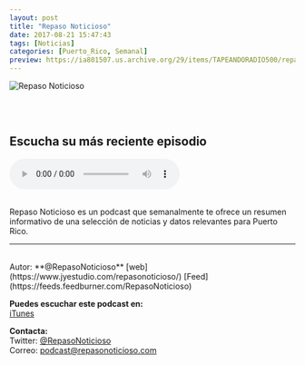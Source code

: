 ```yaml
---
layout: post
title: "Repaso Noticioso"
date: 2017-08-21 15:47:43
tags: [Noticias]
categories: [Puerto_Rico, Semanal]
preview: https://ia801507.us.archive.org/29/items/TAPEANDORADIO500/repaso_noticioso300-Enrique%20Vargas.png
---
```


![Repaso Noticioso](https://ia601507.us.archive.org/29/items/TAPEANDORADIO500/repaso_noticioso500-Enrique%20Vargas.png)

<br/>
<br/>

## Escucha su más reciente episodio

<!--reproductor-feed=https://feeds.feedburner.com/RepasoNoticioso-->
<!--reproductor-start-->
<audio id="audio" preload="auto" controls="" src="http://feedproxy.google.com/~r/RepasoNoticioso/~5/KtzDzeRox78/RN_7junio2018.mp3"></audio>
<!--reproductor-end-->

<br/>
Repaso Noticioso es un podcast que semanalmente te ofrece un resumen informativo de una selección de noticias y datos relevantes para Puerto Rico.

_ _ _

<br>
Autor: **@RepasoNoticioso**  
[web](https://www.jyestudio.com/repasonoticioso/)   
[Feed](https://feeds.feedburner.com/RepasoNoticioso)   


**Puedes escuchar este podcast en:**  
[iTunes](https://itunes.apple.com/us/podcast/repaso-noticioso/id1205225213?mt=2)  

**Contacta:**  
Twitter: [@RepasoNoticioso](https://twitter.com/RepasoNoticioso)  
Correo: [podcast@repasonoticioso.com](mailto:podcast@repasonoticioso.com)  
